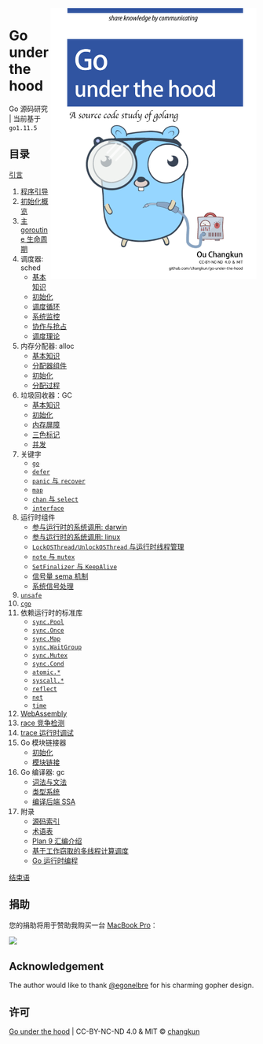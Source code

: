 <img src="images/cover.png" alt="logo" height="550" align="right" />

# Go under the hood

Go 源码研究 | 当前基于 `go1.11.5`

## 目录

[引言](content/preface.md)

1. [程序引导](content/1-boot.md)
2. [初始化概览](content/2-init.md)
3. [主 goroutine 生命周期](content/3-main.md)
4. 调度器: sched
    - [基本知识](content/4-sched/basic.md)
    - [初始化](content/4-sched/init.md)
    - [调度循环](content/4-sched/exec.md)
    - [系统监控](content/4-sched/sysmon.md)
    - [协作与抢占](content/4-sched/preemptive.md)
    - [调度理论](content/4-sched/theory.md)
5. 内存分配器: alloc
    - [基本知识](content/5-mem/basic.md)
    - [分配器组件](content/5-mem/component.md)
    - [初始化](content/5-mem/init.md)
    - [分配过程](content/5-mem/alloc.md)
6. 垃圾回收器：GC
    - [基本知识](content/6-GC/basic.md)
    - [初始化](content/6-GC/init.md)
    - [内存屏障](content/6-GC/barrier.md)
    - [三色标记](content/6-GC/mark.md)
    - [并发](content/6-GC/concurrent.md)
7. 关键字
    - [`go`](content/7-lang/go.md)
    - [`defer`](content/7-lang/defer.md)
    - [`panic` 与 `recover`](content/7-lang/panic.md)
    - [`map`](content/7-lang/map.md)
    - [`chan` 与 `select`](content/7-lang/chan.md)
    - [`interface`](content/7-lang/interface.md)
8. 运行时组件
    - [参与运行时的系统调用: darwin](content/8-runtime/syscall-darwin.md)
    - [参与运行时的系统调用: linux](content/8-runtime/syscall-linux.md)
    - [`LockOSThread/UnlockOSThread` 与运行时线程管理](content/8-runtime/lockosthread.md)
    - [`note` 与 `mutex`](content/8-runtime/note.md)
    - [`SetFinalizer` 与 `KeepAlive`](content/8-runtime/finalizer.md)
    - [信号量 sema 机制](content/8-runtime/sema.md)
    - [系统信号处理](content/8-runtime/signal.md)
9. [`unsafe`](content/9-unsafe.md)
10. [`cgo`](content/10-cgo.md)
11. 依赖运行时的标准库
    - [`sync.Pool`](content/11-pkg/sync/pool.md)
    - [`sync.Once`](content/11-pkg/sync/once.md)
    - [`sync.Map`](content/11-pkg/sync/map.md)
    - [`sync.WaitGroup`](content/11-pkg/sync/waitgroup.md)
    - [`sync.Mutex`](content/11-pkg/sync/mutex.md)
    - [`sync.Cond`](content/11-pkg/sync/cond.md)
    - [`atomic.*`](content/11-pkg/atomic/atomic.md)
    - [`syscall.*`](content/11-pkg/syscall/syscall.md)
    - [`reflect`](content/11-pkg/reflect/reflect.md)
    - [`net`](content/11-pkg/net/net.md)
    - [`time`](content/11-pkg/time/time.md)
12. [WebAssembly](content/12-wasm.md)
13. [race 竞争检测](content/13-race.md)
14. [trace 运行时调试](content/14-trace.md)
15. Go 模块链接器
    - [初始化](content/15-linker/init.md)
    - [模块链接](content/15-linker/link.md)
16. Go 编译器: gc
    - [词法与文法](content/16-compile/parse.md)
    - [类型系统](content/16-compile/type.md)
    - [编译后端 SSA](content/16-compile/ssa.md)
17. 附录
    - [源码索引](content/appendix/index.md)
    - [术语表](content/appendix/glossary.md)
    - [Plan 9 汇编介绍](content/appendix/asm.md)
    - [基于工作窃取的多线程计算调度](papers/sched/work-steal-sched.md)
    - [Go 运行时编程](gosrc/1.11.5/runtime/README.md)

[结束语](content/finalwords.md)

## 捐助

您的捐助将用于赞助我购买一台 [MacBook Pro](https://www.apple.com/de/macbook-pro/)：

[![](https://img.shields.io/badge/%E6%8D%90%E5%8A%A9-PayPal-104098.svg?style=popout-square&logo=PayPal)](https://www.paypal.me/ouchangkun/4.99eur)

## Acknowledgement

The author would like to thank [@egonelbre](https://github.com/egonelbre/gophers) for his charming gopher design.

## 许可

[Go under the hood](https://github.com/changkun/go-under-the-hood) | CC-BY-NC-ND 4.0 & MIT &copy; [changkun](https://changkun.de)
